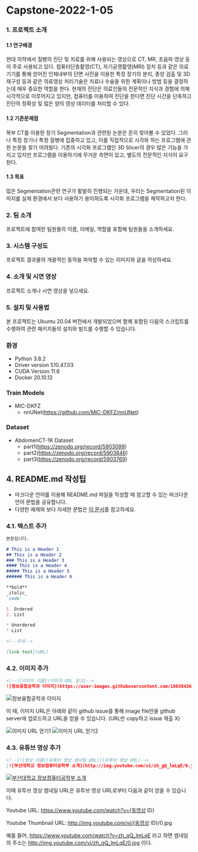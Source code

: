 # Capstone-2022-1-05



### 1. 프로젝트 소개
#### 1.1 연구배경
현대 의학에서 질병의 진단 및 치료를 위해 사용되는 영상으로 CT, MR, 초음파 영상 등이 주로 사용되고 있다. 컴퓨터단층촬영(CT), 자기공명촬영(MRI) 장치 등과 같은 의료기기를 통해 얻어진 인체내부의 단면 사진을 이용한 특정 장기의 분리, 종양 검출 및 3D 재구성 등과 같은 의료영상 처리기술은 치료나 수술을 위한 계획이나 방법 등을 결정하는데 매우 중요한 역할을 한다. 현재의 진단은 의료인들의 전문적인 지식과 경험에 의해 시각적으로 이루어지고 있지만, 컴퓨터를 이용하여 진단을 한다면 진단 시간을 단축하고 진단의 정확성 및 많은 양의 영상 데이터를 처리할 수 있다.

#### 1.2 기존문제점
복부 CT를 이용한 장기 Segmentation과 관련된 논문은 흔히 찾아볼 수 있었다. 그러나 특정 장기나 특정 질병에 집중하고 있고, 이를 직접적으로 시각화 하는 프로그램에 관한 논문을 찾기 어려웠다. 기존의 시각화 프로그램인 3D Slicer의 경우 많은 기능을 가지고 있지만 프로그램을 이용하기에 무거운 측면이 있고, 별도의 전문적인 지식이 요구된다.

#### 1.3 목표
많은 Segmentation관련 연구가 활발히 진행되는 가운데, 우리는 Segmentation된 이미지를 실제 환경에서 보다 사용하기 용이하도록 시각화 프로그램을 제작하고자 한다.

### 2. 팀 소개

프로젝트에 참여한 팀원들의 이름, 이메일, 역할를 포함해 팀원들을 소개하세요.

### 3. 시스템 구성도

프로젝트 결과물의 개괄적인 동작을 파악할 수 있는 이미지와 글을 작성하세요.

### 4. 소개 및 시연 영상

프로젝트 소개나 시연 영상을 넣으세요.

### 5. 설치 및 사용법
본 프로젝트는 Ubuntu 20.04 버전에서 개발되었으며 함께 포함된 다음의 스크립트를 수행하여 관련 패키지들의 설치와 빌드를 수행할 수 있습니다.
### 환경
- Python 3.8.2
- Driver version 510.47.03
- CUDA Version 11.6
- Docker 20.10.12
  
### Train Models
- MIC-DKFZ
  - nnUNet(https://github.com/MIC-DKFZ/nnUNet)
 
### Dataset
- AbdomenCT-1K Dataset
  - part1(https://zenodo.org/record/5903099)
  - part2(https://zenodo.org/record/5903846)
  - part3(https://zenodo.org/record/5903769)

## 4. README.md 작성팁 
* 마크다운 언어를 이용해 README.md 파일을 작성할 때 참고할 수 있는 마크다운 언어 문법을 공유합니다.  
* 다양한 예제와 보다 자세한 문법은 [이 문서](https://www.markdownguide.org/basic-syntax/)를 참고하세요.

### 4.1. 텍스트 추가
```markdown
본문입니다.

# This is a Header 1
## This is a Header 2
### This is a Header 3
#### This is a Header 4
##### This is a Header 5
###### This is a Header 6

**bold**
_italic_
`code`

1. Ordered
2. List

* Unordered 
* List

<!--주석-->

[link text](URL)
```

### 4.2. 이미지 추가

```markdown
<!--![이미지 이름](이미지 URL 링크)-->
![정보융합공학과 이미지](https://user-images.githubusercontent.com/100384365/192478661-5dc79a18-b076-48ef-b842-bcf65b0d8d44.jpg)
```

![정보융합공학과 이미지](https://user-images.githubusercontent.com/100384365/192478661-5dc79a18-b076-48ef-b842-bcf65b0d8d44.jpg)

이 때, 이미지 URL은 아래와 같이 github issue를 통해 image file만을 github server에 업로드하고 URL을 얻을 수 있습니다. (URL만 copy하고 issue 제출 X)

![이미지 URL 얻기1](https://user-images.githubusercontent.com/113662020/193720098-9f19831b-7107-4a91-9821-a977ff82e8de.png)
![이미지 URL 얻기2](https://user-images.githubusercontent.com/113662020/193720141-8b813247-b77b-4590-83cc-f87a4e63296b.png)

### 4.3. 유튜브 영상 추가
```markdown
<!--[![영상 이름](유튜브 영상 썸네일 URL)](유투브 영상 URL)-->
[![부산대학교 정보컴퓨터공학부 소개](http://img.youtube.com/vi/zh_gQ_lmLqE/0.jpg)](https://www.youtube.com/watch?v=zh_gQ_lmLqE)    
```
[![부산대학교 정보컴퓨터공학부 소개](http://img.youtube.com/vi/zh_gQ_lmLqE/0.jpg)](https://www.youtube.com/watch?v=zh_gQ_lmLqE)    

이때 유투브 영상 썸네일 URL은 유투브 영상 URL로부터 다음과 같이 얻을 수 있습니다.

Youtube URL: https://www.youtube.com/watch?v={동영상 ID}

Youtube Thumbnail URL: http://img.youtube.com/vi/{동영상 ID}/0.jpg 

예를 들어, https://www.youtube.com/watch?v=zh_gQ_lmLqE 라고 하면 썸네일의 주소는 http://img.youtube.com/vi/zh_gQ_lmLqE/0.jpg 이다.





